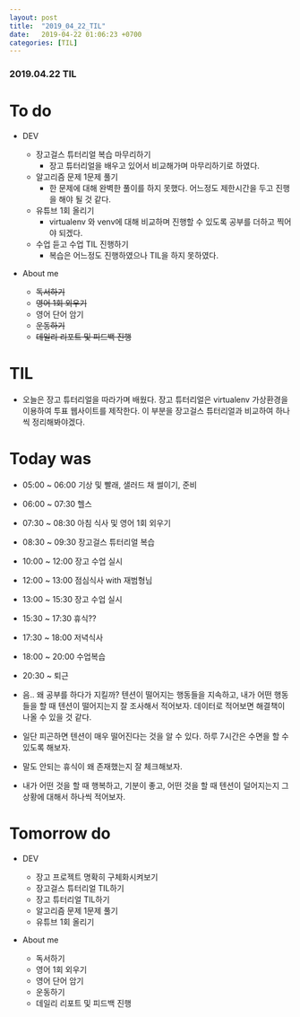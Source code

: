 ```yaml
---
layout: post
title:  "2019_04_22_TIL"
date:   2019-04-22 01:06:23 +0700
categories: [TIL]
---
```


### 2019.04.22 TIL
 
# To do

* DEV
	* 장고걸스 튜터리얼 복습 마무리하기
		* 장고 튜터리얼을 배우고 있어서 비교해가며 마무리하기로 하였다. 
	* 알고리즘 문제 1문제 풀기
		* 한 문제에 대해 완벽한 풀이를 하지 못했다. 어느정도 제한시간을 두고 진행을 해야 될 것 같다. 
	* 유튜브 1회 올리기
		* virtualenv 와 venv에 대해 비교하며 진행할 수 있도록 공부를 더하고 찍어야 되겠다.
	* 수업 듣고 수업 TIL 진행하기
		* 복습은 어느정도 진행하였으나 TIL을 하지 못하였다. 

* About me
	* ~~독서하기~~
	* ~~영어 1회 외우기~~
	* 영어 단어 암기
	* ~~운동하기~~
	* ~~데일리 리포트 및 피드백 진행~~


# TIL

* 오늘은 장고 튜터리얼을 따라가며 배웠다. 장고 튜터리얼은 virtualenv 가상환경을 이용하여 투표 웹사이트를 제작한다. 이 부분을 장고걸스 튜터리얼과 비교하여 하나씩 정리해봐야겠다.

# Today was

* 05:00 ~ 06:00 기상 및 빨래, 샐러드 채 썰이기, 준비
* 06:00 ~ 07:30 헬스
* 07:30 ~ 08:30 아침 식사 및 영어 1회 외우기
* 08:30 ~ 09:30 장고걸스 튜터리얼 복습 
* 10:00 ~ 12:00 장고 수업 실시
* 12:00 ~ 13:00 점심식사 with 재범형님 
* 13:00 ~ 15:30 장고 수업 실시
* 15:30 ~ 17:30 휴식??
* 17:30 ~ 18:00 저녁식사
* 18:00 ~ 20:00 수업복습
* 20:30 ~ 퇴근

* 음.. 왜 공부를 하다가 지킬까? 텐션이 떨어지는 행동들을 지속하고, 내가 어떤 행동들을 할 때 텐션이 떨어지는지 잘 조사해서 적어보자. 데이터로 적어보면 해결책이 나올 수 있을 것 같다.
* 일단 피곤하면 텐션이 매우 떨어진다는 것을 알 수 있다. 하루 7시간은 수면을 할 수 있도록 해보자.
* 말도 안되는 휴식이 왜 존재했는지 잘 체크해보자.
* 내가 어떤 것을 할 때 행복하고, 기분이 좋고, 어떤 것을 할 때 텐션이 덜어지는지 그 상황에 대해서 하나씩 적어보자.

# Tomorrow do

* DEV
	* 장고 프로젝트 명확히 구체화시켜보기
	* 장고걸스 튜터리얼 TIL하기
	* 장고 튜터리얼 TIL하기
	* 알고리즘 문제 1문제 풀기
	* 유튜브 1회 올리기

* About me
	* 독서하기
	* 영어 1회 외우기
	* 영어 단어 암기
	* 운동하기
	* 데일리 리포트 및 피드백 진행






